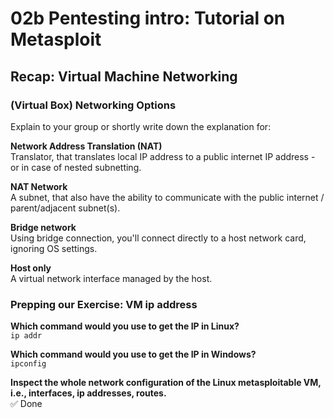 # 02b Pentesting intro: Tutorial on Metasploit

## Recap: Virtual Machine Networking

### (Virtual Box) Networking Options
Explain to your group or shortly write down the explanation for:

**Network Address Translation (NAT)**  
Translator, that translates local IP address to a public internet IP address - or in case of nested subnetting.

**NAT Network**  
A subnet, that also have the ability to communicate with the public internet / parent/adjacent subnet(s).

**Bridge network**  
Using bridge connection, you'll connect directly to a host network card, ignoring OS settings.

**Host only**  
A virtual network interface managed by the host.

### Prepping our Exercise: VM ip address
**Which command would you use to get the IP in Linux?**  
`ip addr`

**Which command would you use to get the IP in Windows?**  
`ipconfig`

**Inspect the whole network configuration of the Linux metasploitable VM, i.e., interfaces, ip addresses, routes.**  
✅ Done